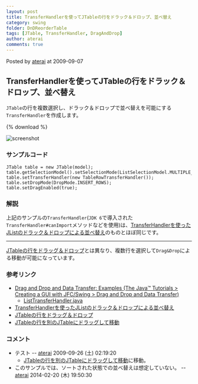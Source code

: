 ```yaml
---
layout: post
title: TransferHandlerを使ってJTableの行をドラック＆ドロップ、並べ替え
category: swing
folder: DnDReorderTable
tags: [JTable, TransferHandler, DragAndDrop]
author: aterai
comments: true
---
```


Posted by [aterai](http://terai.xrea.jp/aterai.html) at 2009-09-07

## TransferHandlerを使ってJTableの行をドラック＆ドロップ、並べ替え
`JTable`の行を複数選択し、ドラック＆ドロップで並べ替えを可能にする`TransferHandler`を作成します。

{% download %}

![screenshot](https://lh3.googleusercontent.com/_9Z4BYR88imo/TQTLg-5HyXI/AAAAAAAAAXs/Wda5rMSf-1c/s800/DnDReorderTable.png)

### サンプルコード
<pre class="prettyprint"><code>JTable table = new JTable(model);
table.getSelectionModel().setSelectionMode(ListSelectionModel.MULTIPLE_INTERVAL_SELECTION);
table.setTransferHandler(new TableRowTransferHandler());
table.setDropMode(DropMode.INSERT_ROWS);
table.setDragEnabled(true);
</code></pre>

### 解説
上記のサンプルの`TransferHandler`(`JDK 6`で導入された`TransferHandler#canImport`メソッドなどを使用)は、[TransferHandlerを使ったJListのドラック＆ドロップによる並べ替え](http://terai.xrea.jp/Swing/DnDReorderList.html)のものとほぼ同じです。

- - - -
[JTableの行をドラッグ＆ドロップ](http://terai.xrea.jp/Swing/DnDTable.html)とは異なり、複数行を選択して`Drag&Drop`による移動が可能になっています。

### 参考リンク
- [Drag and Drop and Data Transfer: Examples (The Java™ Tutorials > Creating a GUI with JFC/Swing > Drag and Drop and Data Transfer)](http://docs.oracle.com/javase/tutorial/uiswing/examples/dnd/index.html#BasicDnD)
    - [ListTransferHandler.java](http://docs.oracle.com/javase/tutorial/uiswing/examples/dnd/DropDemoProject/src/dnd/ListTransferHandler.java)
- [TransferHandlerを使ったJListのドラック＆ドロップによる並べ替え](http://terai.xrea.jp/Swing/DnDReorderList.html)
- [JTableの行をドラッグ＆ドロップ](http://terai.xrea.jp/Swing/DnDTable.html)
- [JTableの行を別のJTableにドラッグして移動](http://terai.xrea.jp/Swing/DragRowsAnotherTable.html)

<!-- dummy comment line for breaking list -->

### コメント
- テスト -- [aterai](http://terai.xrea.jp/aterai.html) 2009-09-26 (土) 02:19:20
    - [JTableの行を別のJTableにドラッグして移動](http://terai.xrea.jp/Swing/DragRowsAnotherTable.html)に移動。
- このサンプルでは、ソートされた状態での並べ替えは想定していない。 -- [aterai](http://terai.xrea.jp/aterai.html) 2014-02-20 (木) 19:50:30

<!-- dummy comment line for breaking list -->

